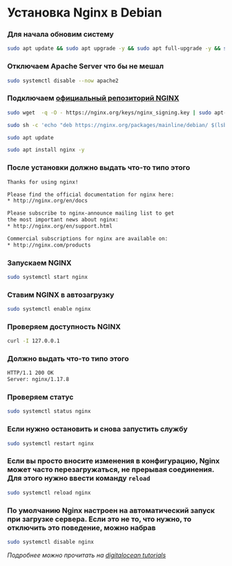 # Установка Nginx в Debian

### Для начала обновим систему

```bash
sudo apt update && sudo apt upgrade -y && sudo apt full-upgrade -y && sudo apt autoremove
```

### Отключаем Apache Server что бы не мешал

```bash
sudo systemctl disable --now apache2
```

### Подключаем [официальный репозиторий NGINX](https://docs.nginx.com/nginx/admin-guide/installing-nginx/installing-nginx-open-source/#installing-a-prebuilt-debian-package-from-the-official-nginx-repository)

```bash
sudo wget  -q -O - https://nginx.org/keys/nginx_signing.key | sudo apt-key add -
```

```bash
sudo sh -c 'echo "deb https://nginx.org/packages/mainline/debian/ $(lsb_release -sc) nginx\ndeb-src https://nginx.org/packages/mainline/debian/ $(lsb_release -sc) nginx" > /etc/apt/sources.list.d/nginx.list'
```

```bash
sudo apt update
```

```bash
sudo apt install nginx -y
```

### После установки должно выдать что-то типо этого

```bash
Thanks for using nginx!

Please find the official documentation for nginx here:
* http://nginx.org/en/docs

Please subscribe to nginx-announce mailing list to get
the most important news about nginx:
* http://nginx.org/en/support.html

Commercial subscriptions for nginx are available on:
* http://nginx.com/products
```

### Запускаем NGINX

```bash
sudo systemctl start nginx
```

### Ставим NGINX в автозагрузку

```bash
sudo systemctl enable nginx
```

### Проверяем доступность NGINX

```bash
curl -I 127.0.0.1
```

### Должно выдать что-то типо этого

```bash
HTTP/1.1 200 OK
Server: nginx/1.17.8
```

### Проверяем статус

```bash
sudo systemctl status nginx
```

### Если нужно остановить и снова запустить службу

```bash
sudo systemctl restart nginx
```

### Если вы просто вносите изменения в конфигурацию, Nginx может часто перезагружаться, не прерывая соединения. Для этого нужно ввести команду `reload`

```bash
sudo systemctl reload nginx
```

### По умолчанию Nginx настроен на автоматический запуск при загрузке сервера. Если это не то, что нужно, то отключить это поведение, можно набрав

```bash
sudo systemctl disable nginx
```

*Подробнее можно прочитать на [digitalocean tutorials](https://www.digitalocean.com/community/tutorials/how-to-install-nginx-on-debian-10)*